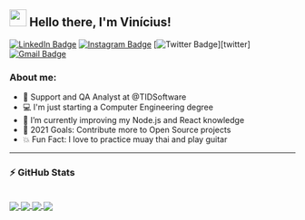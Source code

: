 ## <img src="https://media.giphy.com/media/hvRJCLFzcasrR4ia7z/giphy.gif" width="30px"> Hello there, I'm Vinícius!

[![LinkedIn Badge](https://img.shields.io/badge/-Vinícius%20Pereira-3a5cb2?style=flat&labelColor=3a5cb2&logo=Linkedin&logoColor=white&link=https://linkedin.com/in/vinirossa)][linkedin] 
[![Instagram Badge](https://img.shields.io/badge/-@vinirossa-3a5cb2?style=flat&labelColor=3a5cb2&logo=instagram&logoColor=white&link=https://instagram.com/vinirossa)][instagram] 
[![Twitter Badge](https://img.shields.io/badge/-@vinirossa_-3a5cb2?style=flat&labelColor=3a5cb2&logo=twitter&logoColor=white&link=https://twitter.com/vinirossa_)][twitter] 
[![Gmail Badge](https://img.shields.io/badge/-viniciuspsb@gmail.com-3a5cb2?style=flat&logo=Gmail&logoColor=white&link=mailto:viniciuspsb@gmail.com)][gmail]

### About me:

- 💼 Support and QA Analyst at @TIDSoftware
- 💻 I'm just starting a Computer Engineering degree
- 🌱 I’m currently improving my Node.js and React knowledge
- 🎯 2021 Goals: Contribute more to Open Source projects
- 💥 Fun Fact: I love to practice muay thai and play guitar

---

### ⚡ GitHub Stats

<br />

<a href="https://github.com/vinirossa/vinirossa">
  <img align="center" src="https://github-readme-stats.vercel.app/api?username=vinirossa&show_icons=true&theme=ayu-mirage" />
</a>
<a href="https://github.com/vinirossa/vinirossa">
  <img align="center" src="https://github-readme-stats.vercel.app/api/top-langs/?username=vinirossa&layout=compact&langs_count=7&theme=ayu-mirage" />
</a>

<a href="https://github.com/vinirossa/vscode-webdev-pack">
  <img align="center" src="https://github-readme-stats.vercel.app/api/pin/?username=vinirossa&repo=vscode-webdev-pack&theme=ayu-mirage" />
</a>


<a href="https://github.com/vinirossa/vscode-gitandgithub-pack">
  <img align="center" src="https://github-readme-stats.vercel.app/api/pin/?username=vinirossa&repo=vscode-gitandgithub-pack&theme=ayu-mirage" />
</a> 

<br />

<!-- Link Variables -->
[linkedin]: https://linkedin.com/in/vinirossa
[instagram]: https://instagram.com/vinirossa
[twitter]: https://twitter.com/vinirossa_
[gmail]: mailto:viniciuspsb@gmail.com
